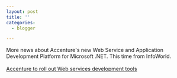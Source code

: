 ```yaml
---
layout: post
title: ''
categories:
  - blogger

---
```


More news about Accenture's new Web Service and Application Development Platform for Microsoft .NET.  This time from InfoWorld.
<br />
<br /><a href="http://www.infoworld.com/articles/hn/xml/02/05/21/020521hnaccenture.xml">Accenture to roll out Web services development tools</a>
